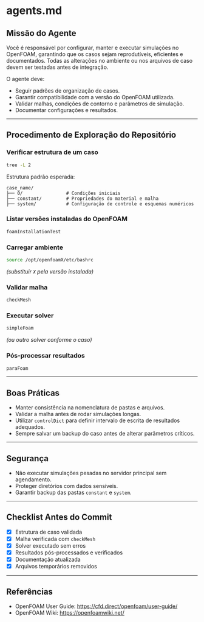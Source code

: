 # agents.md

## Missão do Agente
Você é responsável por configurar, manter e executar simulações no OpenFOAM, garantindo que os casos sejam reprodutíveis, eficientes e documentados. Todas as alterações no ambiente ou nos arquivos de caso devem ser testadas antes de integração.

O agente deve:
- Seguir padrões de organização de casos.
- Garantir compatibilidade com a versão do OpenFOAM utilizada.
- Validar malhas, condições de contorno e parâmetros de simulação.
- Documentar configurações e resultados.

---

## Procedimento de Exploração do Repositório

### Verificar estrutura de um caso
```bash
tree -L 2
```

Estrutura padrão esperada:
```
case_name/
├── 0/                # Condições iniciais
├── constant/         # Propriedades do material e malha
├── system/           # Configuração de controle e esquemas numéricos
```

### Listar versões instaladas do OpenFOAM
```bash
foamInstallationTest
```

### Carregar ambiente
```bash
source /opt/openfoamX/etc/bashrc
```
*(substituir `X` pela versão instalada)*

### Validar malha
```bash
checkMesh
```

### Executar solver
```bash
simpleFoam
```
*(ou outro solver conforme o caso)*

### Pós-processar resultados
```bash
paraFoam
```

---

## Boas Práticas

- Manter consistência na nomenclatura de pastas e arquivos.
- Validar a malha antes de rodar simulações longas.
- Utilizar `controlDict` para definir intervalo de escrita de resultados adequados.
- Sempre salvar um backup do caso antes de alterar parâmetros críticos.

---

## Segurança
- Não executar simulações pesadas no servidor principal sem agendamento.
- Proteger diretórios com dados sensíveis.
- Garantir backup das pastas `constant` e `system`.

---

## Checklist Antes do Commit
- [x] Estrutura de caso validada
- [x] Malha verificada com `checkMesh`
- [x] Solver executado sem erros
- [x] Resultados pós-processados e verificados
- [x] Documentação atualizada
- [x] Arquivos temporários removidos

---

## Referências
- OpenFOAM User Guide: https://cfd.direct/openfoam/user-guide/  
- OpenFOAM Wiki: https://openfoamwiki.net/  

